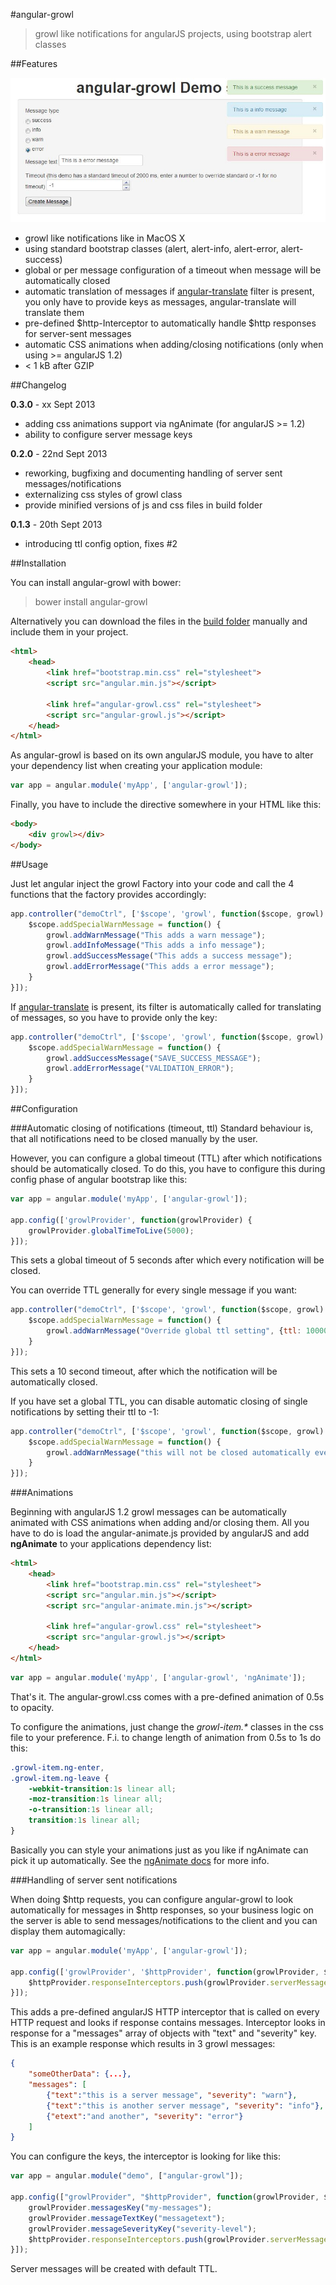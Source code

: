 #angular-growl

> growl like notifications for angularJS projects, using bootstrap alert classes

##Features

![Standard bootstrap 2.x styles](doc/screenshot.jpg)

* growl like notifications like in MacOS X
* using standard bootstrap classes (alert, alert-info, alert-error, alert-success)
* global or per message configuration of a timeout when message will be automatically closed
* automatic translation of messages if [angular-translate](https://github.com/PascalPrecht/angular-translate) filter is
present, you only have to provide keys as messages, angular-translate will translate them
* pre-defined $http-Interceptor to automatically handle $http responses for server-sent messages
* automatic CSS animations when adding/closing notifications (only when using >= angularJS 1.2)
* < 1 kB after GZIP

##Changelog

**0.3.0** - xx Sept 2013

* adding css animations support via ngAnimate (for angularJS >= 1.2)
* ability to configure server message keys

**0.2.0** - 22nd Sept 2013

* reworking, bugfixing and documenting handling of server sent messages/notifications
* externalizing css styles of growl class
* provide minified versions of js and css files in build folder

**0.1.3**  - 20th Sept 2013

* introducing ttl config option, fixes #2

##Installation

You can install angular-growl with bower:

> bower install angular-growl

Alternatively you can download the files in the [build folder](build/) manually and include them in your project.

````html
<html>
    <head>
        <link href="bootstrap.min.css" rel="stylesheet">
        <script src="angular.min.js"></script>

        <link href="angular-growl.css" rel="stylesheet">
        <script src="angular-growl.js"></script>
    </head>
</html>
````

As angular-growl is based on its own angularJS module, you have to alter your dependency list when creating your application
module:

````javascript
var app = angular.module('myApp', ['angular-growl']);
````

Finally, you have to include the directive somewhere in your HTML like this:

````html
<body>
    <div growl></div>
</body>
````

##Usage

Just let angular inject the growl Factory into your code and call the 4 functions that the factory provides accordingly:

````javascript
app.controller("demoCtrl", ['$scope', 'growl', function($scope, growl) {
    $scope.addSpecialWarnMessage = function() {
        growl.addWarnMessage("This adds a warn message");
        growl.addInfoMessage("This adds a info message");
        growl.addSuccessMessage("This adds a success message");
        growl.addErrorMessage("This adds a error message");
    }
}]);
````

If [angular-translate](https://github.com/PascalPrecht/angular-translate) is present, its filter is automatically called for translating of messages, so you have to provide
only the key:

````javascript
app.controller("demoCtrl", ['$scope', 'growl', function($scope, growl) {
    $scope.addSpecialWarnMessage = function() {
        growl.addSuccessMessage("SAVE_SUCCESS_MESSAGE");
        growl.addErrorMessage("VALIDATION_ERROR");
    }
}]);
````

##Configuration

###Automatic closing of notifications (timeout, ttl)
Standard behaviour is, that all notifications need to be closed manually by the user.

However, you can configure a global timeout (TTL) after which notifications should be automatically closed.  To do
this, you have to configure this during config phase of angular bootstrap like this:

````javascript
var app = angular.module('myApp', ['angular-growl']);

app.config(['growlProvider', function(growlProvider) {
    growlProvider.globalTimeToLive(5000);
}]);
````

This sets a global timeout of 5 seconds after which every notification will be closed.

You can override TTL generally for every single message if you want:

````javascript
app.controller("demoCtrl", ['$scope', 'growl', function($scope, growl) {
    $scope.addSpecialWarnMessage = function() {
        growl.addWarnMessage("Override global ttl setting", {ttl: 10000});
    }
}]);
````

This sets a 10 second timeout, after which the notification will be automatically closed.

If you have set a global TTL, you can disable automatic closing of single notifications by setting their ttl to -1:

````javascript
app.controller("demoCtrl", ['$scope', 'growl', function($scope, growl) {
    $scope.addSpecialWarnMessage = function() {
        growl.addWarnMessage("this will not be closed automatically even when a global ttl is set", {ttl: -1});
    }
}]);
````

###Animations

Beginning with angularJS 1.2 growl messages can be automatically animated with CSS animations when adding and/or closing
them. All you have to do is load the angular-animate.js provided by angularJS and add **ngAnimate** to your applications
dependency list:

````html
<html>
    <head>
        <link href="bootstrap.min.css" rel="stylesheet">
        <script src="angular.min.js"></script>
        <script src="angular-animate.min.js"></script>

        <link href="angular-growl.css" rel="stylesheet">
        <script src="angular-growl.js"></script>
    </head>
</html>
````

````javascript
var app = angular.module('myApp', ['angular-growl', 'ngAnimate']);
````

That's it. The angular-growl.css comes with a pre-defined animation of 0.5s to opacity.

To configure the animations, just change the _growl-item.*_ classes in the css file to your preference. F.i. to change length
of animation from 0.5s to 1s do this:

````css
.growl-item.ng-enter,
.growl-item.ng-leave {
    -webkit-transition:1s linear all;
    -moz-transition:1s linear all;
    -o-transition:1s linear all;
    transition:1s linear all;
}
````

Basically you can style your animations just as you like if ngAnimate can pick it up automatically. See the [ngAnimate
docs](http://docs.angularjs.org/api/ngAnimate) for more info.

###Handling of server sent notifications

When doing $http requests, you can configure angular-growl to look automatically for messages in $http responses, so your
business logic on the server is able to send messages/notifications to the client and you can display them automagically:

````javascript
var app = angular.module('myApp', ['angular-growl']);

app.config(['growlProvider', '$httpProvider', function(growlProvider, $httpProvider) {
    $httpProvider.responseInterceptors.push(growlProvider.serverMessagesInterceptor);
}]);
````

This adds a pre-defined angularJS HTTP interceptor that is called on every HTTP request and looks if response contains
messages. Interceptor looks in response for a "messages" array of objects with "text" and "severity" key. This is an example
response which results in 3 growl messages:

````json
{
    "someOtherData": {...},
	"messages": [
		{"text":"this is a server message", "severity": "warn"},
		{"text":"this is another server message", "severity": "info"},
		{"etext":"and another", "severity": "error"}
	]
}
````

You can configure the keys, the interceptor is looking for like this:

````javascript
var app = angular.module("demo", ["angular-growl"]);

app.config(["growlProvider", "$httpProvider", function(growlProvider, $httpProvider) {
	growlProvider.messagesKey("my-messages");
	growlProvider.messageTextKey("messagetext");
	growlProvider.messageSeverityKey("severity-level");
	$httpProvider.responseInterceptors.push(growlProvider.serverMessagesInterceptor);
}]);
````

Server messages will be created with default TTL.
